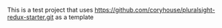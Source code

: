 This is a test project that uses https://github.com/coryhouse/pluralsight-redux-starter.git as a template